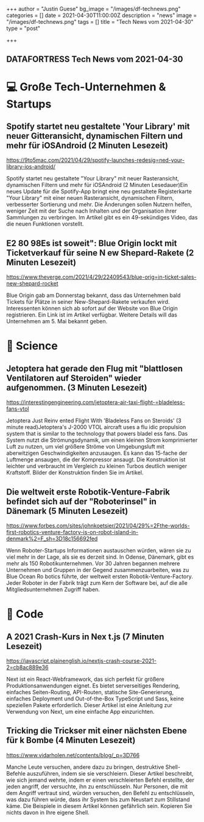 +++
author = "Justin Guese"
bg_image = "/images/df-technews.png"
categories = []
date = 2021-04-30T11:00:00Z
description = "news"
image = "/images/df-technews.png"
tags = []
title = "Tech News vom 2021-04-30"
type = "post"

+++

        
## DATAFORTRESS Tech News vom 2021-04-30

# 💻 Große Tech-Unternehmen & Startups

## Spotify startet neu gestaltete \'Your Library\' mit neuer Gitteransicht, dynamischen Filtern und mehr für iOSAndroid (2 Minuten Lesezeit)

https://9to5mac.com/2021/04/29/spotify-launches-redesig=ned-your-library-ios-android/

Spotify startet neu gestaltete "Your Library" mit neuer Rasteransicht, dynamischen Filtern und mehr für iOSAndroid (2 Minuten Lesedauer)Ein neues Update für die Spotify-App bringt eine neu gestaltete Registerkarte "Your Library" mit einer neuen Rasteransicht, dynamischen Filtern, verbesserter Sortierung und mehr. Die Änderungen sollen Nutzern helfen, weniger Zeit mit der Suche nach Inhalten und der Organisation ihrer Sammlungen zu verbringen. Im Artikel gibt es ein 49-sekündiges Video, das die neuen Funktionen vorstellt.

##  E2 80 98Es ist soweit": Blue Origin lockt mit Ticketverkauf für seine N ew Shepard-Rakete (2 Minuten Lesezeit)

https://www.theverge.com/2021/4/29/22409543/blue-orig=in-ticket-sales-new-shepard-rocket

Blue Origin gab am Donnerstag bekannt, dass das Unternehmen bald Tickets für Plätze in seiner New-Shepard-Rakete verkaufen wird. Interessenten können sich ab sofort auf der Website von Blue Origin registrieren. Ein Link ist im Artikel verfügbar. Weitere Details will das Unternehmen am 5. Mai bekannt geben. 

# 🧪 Science

## Jetoptera hat gerade den Flug mit "blattlosen Ventilatoren auf Steroiden" wieder aufgenommen. (3 Minuten Lesezeit)

https://interestingengineering.com/jetoptera-air-taxi-flight-=bladeless-fans-vtol

Jetoptera Just Reinv ented Flight With 'Bladeless Fans on Steroids' (3 minute read)Jetoptera's J-2000 VTOL aircraft uses a flu idic propulsion system that is similar to the technology that powers bladel ess fans. Das System nutzt die Strömungsdynamik, um einen kleinen Strom komprimierter Luft zu nutzen, um viel größere Ströme von Umgebungsluft mit aberwitzigen Geschwindigkeiten anzusaugen. Es kann das 15-fache der Luftmenge ansaugen, die der Kompressor ansaugt. Die Konstruktion ist leichter und verbraucht im Vergleich zu kleinen Turbos deutlich weniger Kraftstoff. Bilder der Konstruktion finden Sie im Artikel.

## Die weltweit erste Robotik-Venture-Fabrik befindet sich auf der "Roboterinsel" in Dänemark (5 Minuten Lesezeit)

https://www.forbes.com/sites/johnkoetsier/2021/04/29%=2Fthe-worlds-first-robotics-venture-factory-is-on-robot-island-in-denmark%2=F_sh=3D18c156692fed

Wenn Roboter-Startups Informationen austauschen würden, wären sie zu viel mehr in der Lage, als sie es derzeit sind. In Odense, Dänemark, gibt es mehr als 150 Robotikunternehmen. Vor 30 Jahren begannen mehrere Unternehmen und Gruppen in der Gegend zusammenzuarbeiten, was zu Blue Ocean Ro botics führte, der weltweit ersten Robotik-Venture-Factory. Jeder Roboter in der Fabrik trägt zum Kern der Software bei, auf die alle Mitgliedsunternehmen Zugriff haben.

# 💾 Code

## A 2021 Crash-Kurs in Nex t.js (7 Minuten Lesezeit)

https://javascript.plainenglish.io/nextjs-crash-course-2021-2=cb8ac889e36

Next ist ein React-Webframework, das sich perfekt für größere Produktionsanwendungen eignet. Es bietet serverseitiges Rendering, einfaches Seiten-Routing, API-Routen, statische Site-Generierung, einfaches Deployment und Out-of-the-Box TypeScript und Sass, keine speziellen Pakete erforderlich. Dieser Artikel ist eine Anleitung zur Verwendung von Next, um eine einfache App einzurichten.

## Tricking die Trickser mit einer nächsten Ebene für k Bombe (4 Minuten Lesezeit)

https://www.vidarholen.net/contents/blog/_p=3D766

Manche Leute versuchen, andere dazu zu bringen, destruktive Shell-Befehle auszuführen, indem sie sie verschleiern. Dieser Artikel beschreibt, wie sich jemand wehrte, indem er einen verschleierten Befehl erstellte, der jeden angriff, der versuchte, ihn zu entschlüsseln. Nur Personen, die mit dem Angriff vertraut sind, würden versuchen, den Befehl zu entschlüsseln, was dazu führen würde, dass ihr System bis zum Neustart zum Stillstand käme. Die Beispiele in diesem Artikel können gefährlich sein. Kopieren Sie nichts davon in Ihre eigene Shell.
